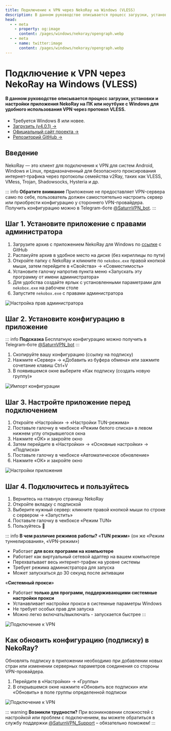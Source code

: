 ```yaml
---
title: Подключение к VPN через NekoRay на Windows (VLESS)
description: В данном руководстве описывается процесс загрузки, установки и настройки приложения NekoRay на ПК или ноутбуке с Windows для удобного использования VPN через протокол VLESS.
head:
  - - meta
    - property: og:image
      content: /pages/windows/nekoray/opengraph.webp
  - - meta
    - name: twitter:image
      content: /pages/windows/nekoray/opengraph.webp
---
```


# Подключение к VPN через NekoRay на Windows (VLESS)

#### В данном руководстве описывается процесс загрузки, установки и настройки приложения NekoRay на ПК или ноутбуке с Windows для удобного использования VPN через протокол VLESS.

* Требуется Windows 8 или новее.
* [Загрузить (v4.0.1) →](https://github.com/MatsuriDayo/nekoray/releases/download/4.0.1/nekoray-4.0.1-2024-12-12-windows64.zip)
* [Официальный сайт проекта →](https://en.nekoray.org/)
* [Репозиторий GitHub →](https://github.com/MatsuriDayo/nekoray)


## Введение

NekoRay — это клиент для подключения к VPN для систем Android, Windows и Linux, предназначенный для безопасного проксирования интернет‑трафика через протоколы семейства v2Ray, таких как VLESS, VMess, Trojan, Shadowsocks, Hysteria и др.

::: info **Обратите внимание** 
Приложение не предоставляет VPN-сервера само по себе, пользователь должен самостоятельно настроить сервер или приобрести конфигурацию у стороннего VPN-провайдера. Получить конфигурацию можно в Telegram-боте [@SaturnVPN_bot](https://t.me/SaturnVPN_bot?start=docs).
:::

## Шаг 1. Установите приложение с правами администратора

1. Загрузите архив с приложением NekoRay для Windows по [ссылке](https://github.com/MatsuriDayo/nekoray/releases/download/4.0.1/nekoray-4.0.1-2024-12-12-windows64.zip) с GitHub
2. Распакуйте архив в удобное место на диске (без кириллицы по пути)
3. Откройте папку с NekoRay и кликните по `nekobox.exe` правой кнопкой мыши, затем перейдите в «Свойства» → «Совместимость»
4. Установите галочку напротив пункта меню «Запускать эту программу от имени администратора»
5. Для удобства создайте ярлык с установленными параметрами для `nekobox.exe` на рабочем столе
6. Запустите `nekobox.exe` с правами администратора

![Настройка прав администратора](/pages/windows/nekoray/1.webp)

## Шаг 2. Установите конфигурацию в приложение

::: info **Подсказка** 
Бесплатную конфигурацию можно получить в Telegram-боте [@SaturnVPN_bot](https://t.me/SaturnVPN_bot?start=docs)
:::

1. Скопируйте вашу конфигурацию (ссылку на подписку)
2. Нажмите «Сервер» → «Добавить из буфера обмена» или зажмите сочетание клавиш Ctrl+V
3. В появившемся окне выберите «Как подписку (создать новую группу)»

![Импорт конфигурации](/pages/windows/nekoray/2.webp)

## Шаг 3. Настройте приложение перед подключением

1. Откройте «Настройки» → «Настройки TUN-режима»
2. Поставьте галочку в чекбоксе «Режим белого списка» в левом нижнем углу открывшегося окна
3. Нажмите «ОК» и закройте окно
4. Затем перейдите в «Настройки» → «Основные настройки» → «Подписка»
5. Поставьте галочку в чекбоксе «Автоматическое обновление»
6. Нажмите «ОК» и закройте окно

![Настройки приложения](/pages/windows/nekoray/3.webp)

## Шаг 4. Подключитесь и пользуйтесь

1. Вернитесь на главную страницу NekoRay
2. Откройте вкладку с подпиской
3. Выберите нужный сервер: кликните правой кнопкой мыши по строке с сервером → «Запустить»
4. Поставьте галочку в чекбоксе «Режим TUN»
5. Пользуйтесь 🙂

::: info **В чем различие режимов работы?**
«**TUN режим**» (он же «Режим туннелирования», «VPN-режим»)
* Работает **для всех программ на компьютере**
* Работает как виртуальный сетевой адаптер на вашем компьютере
* Перехватывает весь интернет-трафик на уровне системы
* Требует режима администратора для запуска
* Может запускаться до 30 секунд после активации

«**Системный прокси**»
* Работает **только для программ, поддерживающими системные настройки прокси**
* Устанавливает настройки прокси в системные параметры Windows
* Не требует особых прав для запуска
* Можно легко включать/выключать - запускается быстрее
:::

![Подключение к VPN](/pages/windows/nekoray/4.webp)

## Как обновить конфигурацию (подписку) в NekoRay?
Обновлять подписку в приложении необходимо при добавлении новых стран или изменении серверных параметров соединения со стороны VPN-провайдера.
1. Перейдите в «Настройки» → «Группы»
2. В открывшемся окне нажмите «Обновить все подписки» или «Обновить» в поле группы определенной подписки

![Подключение к VPN](/pages/windows/nekoray/4.webp)

::: warning **Возникли трудности?** 
При возникновении сложностей с настройкой или проблем с подключением, вы можете обратиться в службу поддержки [@SaturnVPN_Support](https://t.me/SaturnVPN_Support) – обязательно поможем!
:::